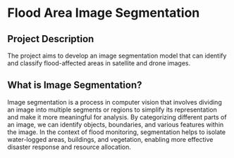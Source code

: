 # Flood Area Image Segmentation

## Project Description
The project aims to develop an image segmentation model that can identify and classify flood-affected areas in satellite and drone images.

## What is Image Segmentation?
Image segmentation is a process in computer vision that involves dividing an image into multiple segments or regions to simplify its representation and make it more meaningful for analysis. By categorizing different parts of an image, we can identify objects, boundaries, and various features within the image. In the context of flood monitoring, segmentation helps to isolate water-logged areas, buildings, and vegetation, enabling more effective disaster response and resource allocation.



